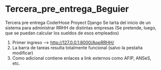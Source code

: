 # Tercera_pre_entrega_Beguier
Tercera pre entrega CoderHose Proyect Django
Se tarta del inicio de un sistema para administrar RRHH de distintas empresas (Se pretende, luego, que se puedan calcular los sueldos de esos empleados)
1. Primer ingreso --> http://127.0.0.1:8000/AppRRHH/
2. La barra de tareas resulta totalmente funcional (salvo la pestaña modificar)
3. Como adicional contiene enlaces a link externos como AFIP, ANSeS, etc.
